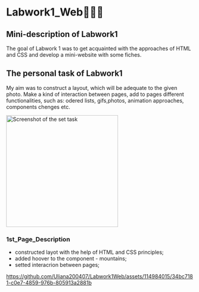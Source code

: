 # Labwork1_Web👩🏽‍💻
## Mini-description of Labwork1
The goal of Labwork 1 was to get acquainted with the approaches of HTML and CSS and develop a mini-website with some fiches.
## The personal task of Labwork1
My aim was to construct a layout, which will be adequate to the given photo. Make a kind of interaction between pages, add to pages different functionalities, such as: odered lists, gifs,photos, animation approaches, components chenges etc.
<p align="left">
  <img src="https://i.imgur.com/yAlXNlF.png" alt="Screenshot of the set task" width="300" />
</p>

### 1st_Page_Description
- constructed layot with the help of HTML and CSS principles;
- added hoover to the component - mountains;
- setted interacrion between pages;

https://github.com/Uliana200407/Labwork1Web/assets/114984015/34bc7181-c0e7-4859-976b-805913a2881b
  


